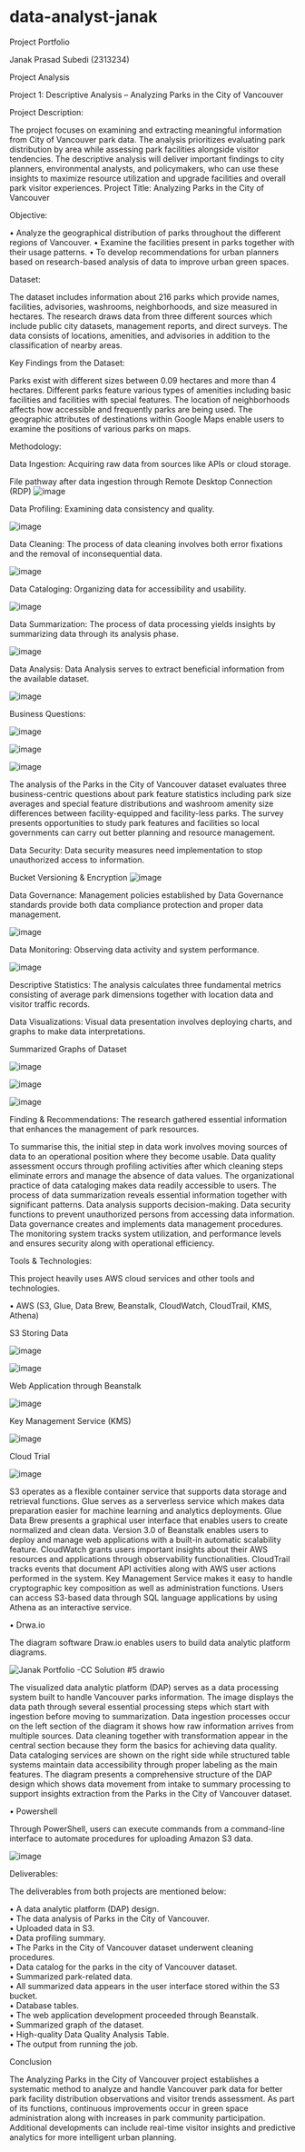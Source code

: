 # data-analyst-janak
Project Portfolio

Janak Prasad Subedi (2313234)

Project Analysis

Project 1: Descriptive Analysis – Analyzing Parks in the City of Vancouver

Project Description:


The project focuses on examining and extracting meaningful information from City of Vancouver park data. The analysis prioritizes evaluating park distribution by area while assessing park facilities alongside visitor tendencies. The descriptive analysis will deliver important findings to city planners, environmental analysts, and policymakers, who can use these insights to maximize resource utilization and upgrade facilities and overall park visitor experiences.
Project Title: Analyzing Parks in the City of Vancouver

Objective:


•	Analyze the geographical distribution of parks throughout the different regions of Vancouver.
•	Examine the facilities present in parks together with their usage patterns.
•	To develop recommendations for urban planners based on research-based analysis of data to improve urban green spaces.

Dataset:


The dataset includes information about 216 parks which provide names, facilities, advisories, washrooms, neighborhoods, and size measured in hectares. The research draws data from three different sources which include public city datasets, management reports, and direct surveys. The data consists of locations, amenities, and advisories in addition to the classification of nearby areas.

Key Findings from the Dataset:


Parks exist with different sizes between 0.09 hectares and more than 4 hectares.
Different parks feature various types of amenities including basic facilities and facilities with special features.
The location of neighborhoods affects how accessible and frequently parks are being used.
The geographic attributes of destinations within Google Maps enable users to examine the positions of various parks on maps.

Methodology:


Data Ingestion: Acquiring raw data from sources like APIs or cloud storage.

File pathway after data ingestion through Remote Desktop Connection (RDP)
![image](https://github.com/user-attachments/assets/7fbd1563-8d92-416c-ab39-ff2316502108)


Data Profiling: Examining data consistency and quality.

![image](https://github.com/user-attachments/assets/08a56c12-af91-4dd9-bb32-06b3c47e5940)


Data Cleaning: The process of data cleaning involves both error fixations and the removal of inconsequential data.

![image](https://github.com/user-attachments/assets/988d5b6a-fbaf-4323-bfad-8056e871be3c)


Data Cataloging: Organizing data for accessibility and usability.

![image](https://github.com/user-attachments/assets/62ee2531-f295-4025-a9a9-616142b23a73)


Data Summarization: The process of data processing yields insights by summarizing data through its analysis phase.

![image](https://github.com/user-attachments/assets/60bd15c9-9edb-49c8-bf57-5ea2ee3492fc)


Data Analysis: Data Analysis serves to extract beneficial information from the available dataset.

![image](https://github.com/user-attachments/assets/4fcb4d63-1159-4e71-a552-e9a5042d4d8b)


Business Questions:

![image](https://github.com/user-attachments/assets/20e6db3d-1fd4-40a8-a922-5967575690d9)

![image](https://github.com/user-attachments/assets/2dc6da09-fe8b-477c-853d-a71191cb1b9a)

![image](https://github.com/user-attachments/assets/65ce0bed-0ffb-438e-851a-678cf47d9599)


The analysis of the Parks in the City of Vancouver dataset evaluates three business-centric questions about park feature statistics including park size averages and special feature distributions and washroom amenity size differences between facility-equipped and facility-less parks. The survey presents opportunities to study park features and facilities so local governments can carry out better planning and resource management.

Data Security: Data security measures need implementation to stop unauthorized access to information.

Bucket Versioning & Encryption
![image](https://github.com/user-attachments/assets/2fa07e32-3cdb-4d8d-b8e0-527893f7b75a)


Data Governance: Management policies established by Data Governance standards provide both data compliance protection and proper data management.

![image](https://github.com/user-attachments/assets/12668a1e-d204-489c-91a9-b502eb84b76d)


Data Monitoring: Observing data activity and system performance.

![image](https://github.com/user-attachments/assets/d63e5102-d209-4c8e-9685-f7bb2be8080f)


Descriptive Statistics: The analysis calculates three fundamental metrics consisting of average park dimensions together with location data and visitor traffic records.


Data Visualizations: Visual data presentation involves deploying charts, and graphs to make data interpretations.


Summarized Graphs of Dataset

![image](https://github.com/user-attachments/assets/b479f088-b164-4695-825c-b18067f21d2e)

![image](https://github.com/user-attachments/assets/8d635d8b-0eee-4f4d-ae48-2bfcacc9c939)

![image](https://github.com/user-attachments/assets/e7bd4b50-c16d-4af2-82c6-258743111122)


Finding & Recommendations: The research gathered essential information that enhances the management of park resources.


To summarise this, the initial step in data work involves moving sources of data to an operational position where they become usable. Data quality assessment occurs through profiling activities after which cleaning steps eliminate errors and manage the absence of data values. The organizational practice of data cataloging makes data readily accessible to users. The process of data summarization reveals essential information together with significant patterns. Data analysis supports decision-making. Data security functions to prevent unauthorized persons from accessing data information. Data governance creates and implements data management procedures. The monitoring system tracks system utilization, and performance levels and ensures security along with operational efficiency.


Tools & Technologies:


This project heavily uses AWS cloud services and other tools and technologies.


•	AWS (S3, Glue, Data Brew, Beanstalk, CloudWatch, CloudTrail, KMS, Athena)

S3 Storing Data

![image](https://github.com/user-attachments/assets/9cb4a474-17c2-4811-a82e-47fc4bbe234f)

![image](https://github.com/user-attachments/assets/b90a6793-dca8-468f-96d1-9fb1a5fecccd)


Web Application through Beanstalk

![image](https://github.com/user-attachments/assets/919f4994-0d5b-499e-970d-f92e91e1bc86)


Key Management Service (KMS)

![image](https://github.com/user-attachments/assets/36d34c8e-36f1-40e3-a8c8-7e1bffb33e30)


Cloud Trial

![image](https://github.com/user-attachments/assets/70f75b93-a30e-44bd-8ec9-ef22422ecaaa)


S3 operates as a flexible container service that supports data storage and retrieval functions. Glue serves as a serverless service which makes data preparation easier for machine learning and analytics deployments. Glue Data Brew presents a graphical user interface that enables users to create normalized and clean data. Version 3.0 of Beanstalk enables users to deploy and manage web applications with a built-in automatic scalability feature. CloudWatch grants users important insights about their AWS resources and applications through observability functionalities. CloudTrail tracks events that document API activities along with AWS user actions performed in the system. Key Management Service makes it easy to handle cryptographic key composition as well as administration functions. Users can access S3-based data through SQL language applications by using Athena as an interactive service.

 
•	Drwa.io


The diagram software Draw.io enables users to build data analytic platform diagrams.  


![Janak Portfolio -CC Solution #5 drawio](https://github.com/user-attachments/assets/3495cb5a-1223-44d8-9245-ce704e8e1704)


 
The visualized data analytic platform (DAP) serves as a data processing system built to handle Vancouver parks information. The image displays the data path through several essential processing steps which start with ingestion before moving to summarization. Data ingestion processes occur on the left section of the diagram it shows how raw information arrives from multiple sources. Data cleaning together with transformation appear in the central section because they form the basics for achieving data quality. Data cataloging services are shown on the right side while structured table systems maintain data accessibility through proper labeling as the main features. The diagram presents a comprehensive structure of the DAP design which shows data movement from intake to summary processing to support insights extraction from the Parks in the City of Vancouver dataset.


•	Powershell


Through PowerShell, users can execute commands from a command-line interface to automate procedures for uploading Amazon S3 data.    

![image](https://github.com/user-attachments/assets/8046b455-f9c5-4f1f-b220-159885956ff1)


Deliverables:

The deliverables from both projects are mentioned below:

•	A data analytic platform (DAP) design.    
•	The data analysis of Parks in the City of Vancouver.    
•	Uploaded data in S3.    
•	Data profiling summary.    
•	The Parks in the City of Vancouver dataset underwent cleaning procedures.    
•	Data catalog for the parks in the city of Vancouver dataset.    
•	Summarized park-related data.    
•	All summarized data appears in the user interface stored within the S3 bucket.    
•	Database tables.    
•	The web application development proceeded through Beanstalk.    
•	Summarized graph of the dataset.    
•	High-quality Data Quality Analysis Table.    
•	The output from running the job.    


Conclusion


The Analyzing Parks in the City of Vancouver project establishes a systematic method to analyze and handle Vancouver park data for better park facility distribution observations and visitor trends assessment. As part of its functions, continuous improvements occur in green space administration along with increases in park community participation. Additional developments can include real-time visitor insights and predictive analytics for more intelligent urban planning.








